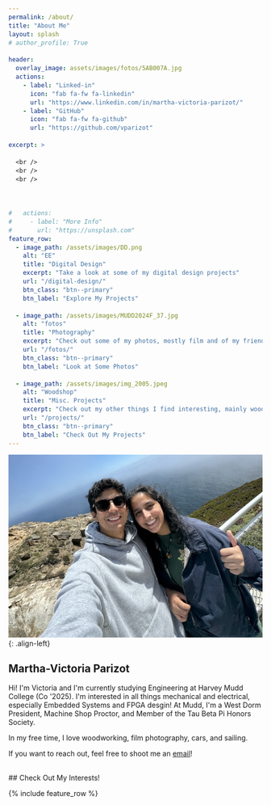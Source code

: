```yaml
---
permalink: /about/
title: "About Me"
layout: splash
# author_profile: True

header:
  overlay_image: assets/images/fotos/5AB007A.jpg
  actions:
    - label: "Linked-in"
      icon: "fab fa-fw fa-linkedin"
      url: "https://www.linkedin.com/in/martha-victoria-parizot/"
    - label: "GitHub"
      icon: "fab fa-fw fa-github"
      url: "https://github.com/vparizot"

excerpt: >
  
  <br />
  <br />
  <br />



#   actions:
#     - label: "More Info"
#       url: "https://unsplash.com"
feature_row:
  - image_path: /assets/images/DD.png
    alt: "EE"
    title: "Digital Design"
    excerpt: "Take a look at some of my digital design projects"
    url: "/digital-design/"
    btn_class: "btn--primary"
    btn_label: "Explore My Projects"

  - image_path: /assets/images/MUDD2024F_37.jpg
    alt: "fotos"
    title: "Photography"
    excerpt: "Check out some of my photos, mostly film and of my friends"
    url: "/fotos/"
    btn_class: "btn--primary"
    btn_label: "Look at Some Photos"

  - image_path: /assets/images/img_2005.jpeg
    alt: "Woodshop"
    title: "Misc. Projects"
    excerpt: "Check out my other things I find interesting, mainly wood working, sailing, and speakers"
    url: "/projects/"
    btn_class: "btn--primary"
    btn_label: "Check Out My Projects"  
---
```


<!-- {% include figure popup=true image_path="/assets/images/headshot.jpeg" alt="this is a placeholder image" caption="This is a figure caption." %} -->

![image-left](/assets/images/headshot.jpeg){: .align-left}

## Martha-Victoria Parizot

<!-- {% include figure popup=true image_path="/assets/images/headshot.jpeg" caption="My brother and I hiking" %} -->

Hi! I'm Victoria and I'm currently studying Engineering at Harvey Mudd College (Co '2025). I'm interested in all things mechanical and electrical, especially Embedded Systems and FPGA desgin! At Mudd, I'm a West Dorm President, Machine Shop Proctor, and Member of the Tau Beta Pi Honors Society. 

In my free time, I love woodworking, film photography, cars, and sailing. 

If you want to reach out, feel free to shoot me an <a href= "mailto:vparizot@g.hmc.edu">email</a>! 

<br>
## Check Out My Interests!

{% include feature_row %}
